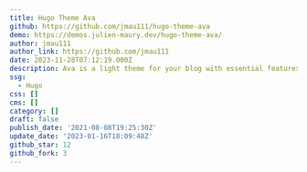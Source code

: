 ```yaml
---
title: Hugo Theme Ava
github: https://github.com/jmau111/hugo-theme-ava
demo: https://demos.julien-maury.dev/hugo-theme-ava/
author: jmau111
author_link: https://github.com/jmau111
date: 2023-11-28T07:12:19.000Z
description: Ava is a light theme for your blog with essential features you might dig in.
ssg:
  - Hugo
css: []
cms: []
category: []
draft: false
publish_date: '2021-08-08T19:25:30Z'
update_date: '2023-01-16T18:09:48Z'
github_star: 12
github_fork: 3
---
```

